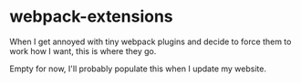 # webpack-extensions
When I get annoyed with tiny webpack plugins and decide to force them to work how I want, this is where they go.

Empty for now, I'll probably populate this when I update my website.
